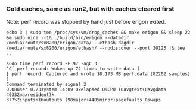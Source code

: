 ### Cold caches, same as run2, but with caches cleared first
Note: perf record was stopped by hand just before erigon exited.

```
echo 3 | sudo tee /proc/sys/vm/drop_caches && make erigon && sleep 22 && sudo nice --10 ./build/bin/erigon --datadir /media/route/sx8200/erigon/data/ --ethash.dagdir /media/route/sx8200/erigon/ethash/ --nodiscover --port 30123 |& tee ...
```
```
sudo time perf record -F 97 -agC 3
^C[ perf record: Woken up 72 times to write data ]
[ perf record: Captured and wrote 18.173 MB perf.data (82202 samples) ]
Command terminated by signal 2
0.08user 0.23system 14:09.02elapsed 0%CPU (0avgtext+0avgdata 40332maxresident)k
37752inputs+16outputs (98major+4405minor)pagefaults 0swaps
```
